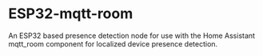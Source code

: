 # ESP32-mqtt-room
An ESP32 based presence detection node for use with the Home Assistant mqtt_room component for localized device presence detection.
